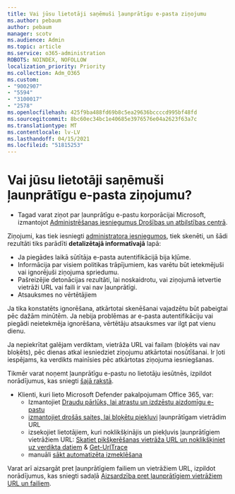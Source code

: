 ```yaml
---
title: Vai jūsu lietotāji saņēmuši ļaunprātīgu e-pasta ziņojumu
ms.author: pebaum
author: pebaum
manager: scotv
ms.audience: Admin
ms.topic: article
ms.service: o365-administration
ROBOTS: NOINDEX, NOFOLLOW
localization_priority: Priority
ms.collection: Adm_O365
ms.custom:
- "9002907"
- "5594"
- "3100017"
- "2578"
ms.openlocfilehash: 425f9ba488fd69b8c5ea29636bccccd995bf48fd
ms.sourcegitcommit: 8bc60ec34bc1e40685e3976576e04a2623f63a7c
ms.translationtype: MT
ms.contentlocale: lv-LV
ms.lasthandoff: 04/15/2021
ms.locfileid: "51815253"
---
```

# <a name="did-your-users-receive-malicious-email"></a>Vai jūsu lietotāji saņēmuši ļaunprātīgu e-pasta ziņojumu?

- Tagad varat ziņot par ļaunprātīgu e-pastu korporācijai Microsoft, izmantojot [Administrēšanas iesniegumus Drošības un atbilstības centrā](https://sip.protection.office.com/reportsubmission).

Ziņojumi, kas tiek iesniegti [administratora iesniegumos](https://sip.protection.office.com/reportsubmission), tiek skenēti, un šādi rezultāti tiks parādīti **detalizētajā informatīvajā** lapā:

- Ja piegādes laikā sūtītāja e-pasta autentifikācijā bija kļūme.
- Informācija par visiem politikas trāpījumiem, kas varētu būt ietekmējuši vai ignorējuši ziņojuma spriedumu.
- Pašreizējie detonācijas rezultāti, lai noskaidrotu, vai ziņojumā ietvertie vietrāži URL vai faili ir vai nav ļaunprātīgi.
- Atsauksmes no vērtētājiem

Ja tika konstatēts ignorēšana, atkārtotai skenēšanai vajadzētu būt pabeigtai pēc dažām minūtēm. Ja nebija problēmas ar e-pasta autentifikāciju vai piegādi neietekmēja ignorēšana, vērtētāju atsauksmes var ilgt pat vienu dienu.

Ja nepiekrītat galējam verdiktam, vietrāža URL vai failam (bloķēts vai nav bloķēts), pēc dienas atkal iesniedziet ziņojumu atkārtotai nosūtīšanai. Ir ļoti iespējams, ka verdikts mainīsies pēc atkārtotas ziņojuma iesniegšanas.

Tikmēr varat noņemt ļaunprātīgu e-pastu no lietotāju iesūtnēs, izpildot norādījumus, kas sniegti [šajā rakstā](https://docs.microsoft.com/microsoft-365/compliance/search-for-and-delete-messages-in-your-organization).

- Klienti, kuri lieto Microsoft Defender pakalpojumam Office 365, var:
    - Izmantojiet [Draudu pārlūks, lai atrastu un izdzēstu aizdomīgu e-pastu](https://docs.microsoft.com/microsoft-365/security/office-365-security/investigate-malicious-email-that-was-delivered)
    - [izmantojiet drošās saites, lai bloķētu piekļuvi](https://docs.microsoft.com/microsoft-365/security/office-365-security/atp-safe-links) ļaunprātīgam vietrādim URL
    - izsekojiet lietotājiem, kuri noklikšķinājis un piekļuvis ļaunprātīgiem vietrāžiem URL: [Skatiet pikšķerēšanas vietrāža URL un noklikšķiniet uz verdikta datiem](https://docs.microsoft.com/microsoft-365/security/office-365-security/threat-explorer) & [Get-UrlTrace](https://docs.microsoft.com/powershell/module/exchange/get-urltrace)
    - manuāli [sākt automatizēta izmeklēšana](https://docs.microsoft.com/microsoft-365/security/office-365-security/automated-investigation-response-office)

Varat arī aizsargāt pret ļaunprātīgiem failiem un vietrāžiem URL, izpildot norādījumus, kas sniegti sadaļā [Aizsardzība pret ļaunprātīgiem vietrāžiem URL un failiem](https://docs.microsoft.com/microsoft-365/security/office-365-security/protect-against-threats).